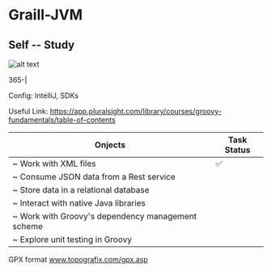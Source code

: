 # Graill-JVM
## Self -- Study


![alt text](https://pbs.twimg.com/profile_images/378800000784852682/6d180ca6647e7f690c2615a86e7c2843_400x400.png)


365-|

Config: IntelliJ, SDKs

Useful Link: https://app.pluralsight.com/library/courses/groovy-fundamentals/table-of-contents

Onjects | Task Status 
------------- | -------------
~ Work with XML files | :white_check_mark: 
~ Consume JSON data from a Rest service |
~ Store data in a relational database |
~ Interact with native Java libraries |
~ Work with Groovy's dependency management scheme |
~ Explore unit testing in Groovy |

GPX format
www.topografix.com/gpx.asp

